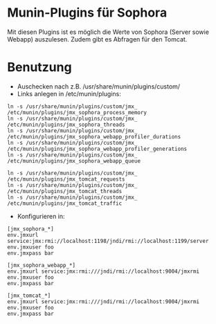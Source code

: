 Munin-Plugins für Sophora
=========
Mit diesen Plugins ist es möglich die Werte von Sophora (Server sowie Webapp) auszulesen. Zudem gibt es Abfragen für den Tomcat.

Benutzung
=========
* Auschecken nach z.B. /usr/share/munin/plugins/custom/
* Links anlegen in /etc/munin/plugins:
```
ln -s /usr/share/munin/plugins/custom/jmx_ /etc/munin/plugins/jmx_sophora_process_memory
ln -s /usr/share/munin/plugins/custom/jmx_ /etc/munin/plugins/jmx_sophora_threads
ln -s /usr/share/munin/plugins/custom/jmx_ /etc/munin/plugins/jmx_sophora_webapp_profiler_durations
ln -s /usr/share/munin/plugins/custom/jmx_ /etc/munin/plugins/jmx_sophora_webapp_profiler_generations
ln -s /usr/share/munin/plugins/custom/jmx_ /etc/munin/plugins/jmx_sophora_webapp_queue

ln -s /usr/share/munin/plugins/custom/jmx_ /etc/munin/plugins/jmx_tomcat_requests
ln -s /usr/share/munin/plugins/custom/jmx_ /etc/munin/plugins/jmx_tomcat_threads
ln -s /usr/share/munin/plugins/custom/jmx_ /etc/munin/plugins/jmx_tomcat_traffic
```
* Konfigurieren in:
```
[jmx_sophora_*]
env.jmxurl service:jmx:rmi://localhost:1198/jndi/rmi://localhost:1199/server
env.jmxuser foo
env.jmxpass bar

[jmx_sophora_webapp_*]
env.jmxurl service:jmx:rmi:///jndi/rmi://localhost:9004/jmxrmi
env.jmxuser foo
env.jmxpass bar

[jmx_tomcat_*]
env.jmxurl service:jmx:rmi:///jndi/rmi://localhost:9004/jmxrmi
env.jmxuser foo
env.jmxpass bar
```
